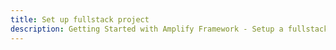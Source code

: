 ```yaml
---
title: Set up fullstack project
description: Getting Started with Amplify Framework - Setup a fullstack project
---
```


<inline-fragment integration="react" src="~/start/getting-started/fragments/react/setup.md"></inline-fragment>
<inline-fragment integration="react-native" src="~/start/getting-started/fragments/reactnative/setup.md"></inline-fragment>
<inline-fragment integration="angular" src="~/start/getting-started/fragments/angular/setup.md"></inline-fragment>
<inline-fragment integration="ionic" src="~/start/getting-started/fragments/ionic/setup.md"></inline-fragment>
<inline-fragment integration="js" src="~/start/getting-started/fragments/vanillajs/setup.md"></inline-fragment>
<inline-fragment integration="vue" src="~/start/getting-started/fragments/vue/setup.md"></inline-fragment>
<inline-fragment integration="ios" src="~/start/getting-started/fragments/ios/setup.md"></inline-fragment>
<inline-fragment integration="android" src="~/start/getting-started/fragments/android/setup.md"></inline-fragment>